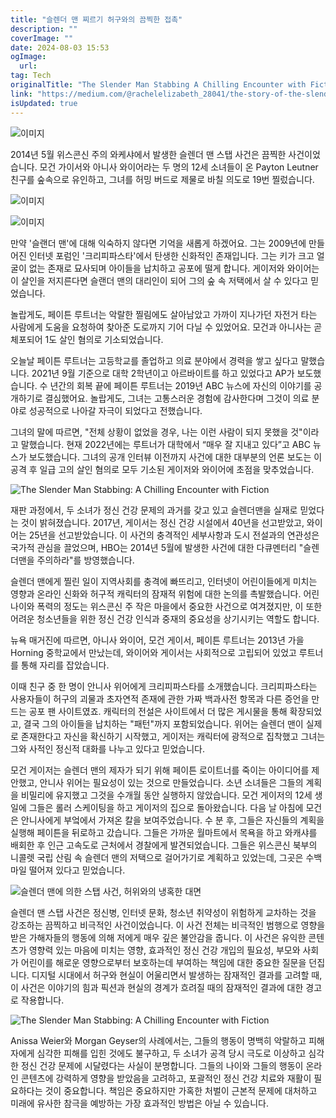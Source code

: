 ```yaml
---
title: "슬렌더 맨 찌르기 허구와의 끔찍한 접촉"
description: ""
coverImage: ""
date: 2024-08-03 15:53
ogImage: 
  url: 
tag: Tech
originalTitle: "The Slender Man Stabbing A Chilling Encounter with Fiction"
link: "https://medium.com/@rachelelizabeth_28041/the-story-of-the-slender-man-stabbing-d63609bc487c"
isUpdated: true
---
```






![이미지](/assets/img/TheSlenderManStabbingAChillingEncounterwithFiction_0.png)

2014년 5월 위스콘신 주의 와케샤에서 발생한 슬렌더 맨 스탭 사건은 끔찍한 사건이었습니다. 모건 가이서와 아니사 와이어라는 두 명의 12세 소녀들이 온 Payton Leutner 친구를 숲속으로 유인하고, 그녀를 허밍 버드로 제물로 바칠 의도로 19번 찔렀습니다.

![이미지](/assets/img/TheSlenderManStabbingAChillingEncounterwithFiction_1.png)

![이미지](/assets/img/TheSlenderManStabbingAChillingEncounterwithFiction_2.png)

<div class="content-ad"></div>

만약 '슬랜더 맨'에 대해 익숙하지 않다면 기억을 새롭게 하겠어요. 그는 2009년에 만들어진 인터넷 포럼인 '크리피파스타'에서 탄생한 신화적인 존재입니다. 그는 키가 크고 얼굴이 없는 존재로 묘사되며 아이들을 납치하고 공포에 떨게 합니다. 게이저와 와이어는 이 살인을 저지른다면 슬랜더 맨의 대리인이 되어 그의 숲 속 저택에서 살 수 있다고 믿었습니다.

놀랍게도, 페이튼 루트너는 악랄한 찔림에도 살아남았고 가까이 지나가던 자전거 타는 사람에게 도움을 요청하여 찾아준 도로까지 기어 다닐 수 있었어요. 모건과 아니사는 곧 체포되어 1도 살인 혐의로 기소되었습니다.

오늘날 페이튼 루트너는 고등학교를 졸업하고 의료 분야에서 경력을 쌓고 싶다고 말했습니다. 2021년 9월 기준으로 대학 2학년이고 아르바이트를 하고 있었다고 AP가 보도했습니다. 수 년간의 회복 끝에 페이튼 루트너는 2019년 ABC 뉴스에 자신의 이야기를 공개하기로 결심했어요. 놀랍게도, 그녀는 고통스러운 경험에 감사한다며 그것이 의료 분야로 성공적으로 나아갈 자극이 되었다고 전했습니다.

그녀의 말에 따르면, "전체 상황이 없었을 경우, 나는 이런 사람이 되지 못했을 것"이라고 말했습니다. 현재 2022년에는 루트너가 대학에서 “매우 잘 지내고 있다”고 ABC 뉴스가 보도했습니다. 그녀의 공개 인터뷰 이전까지 사건에 대한 대부분의 언론 보도는 이 공격 후 일급 고의 살인 혐의로 모두 기소된 게이저와 와이어에 초점을 맞추었습니다.

<div class="content-ad"></div>

![The Slender Man Stabbing: A Chilling Encounter with Fiction](/assets/img/TheSlenderManStabbingAChillingEncounterwithFiction_3.png)

재판 과정에서, 두 소녀가 정신 건강 문제의 과거를 갖고 있고 슬렌더맨을 실재로 믿었다는 것이 밝혀졌습니다. 2017년, 게이서는 정신 건강 시설에서 40년을 선고받았고, 와이어는 25년을 선고받았습니다. 이 사건의 충격적인 세부사항과 도시 전설과의 연관성은 국가적 관심을 끌었으며, HBO는 2014년 5월에 발생한 사건에 대한 다큐멘터리 "슬렌더맨을 주의하라"를 방영했습니다.

슬렌더 맨에게 찔린 일이 지역사회를 충격에 빠뜨리고, 인터넷이 어린이들에게 미치는 영향과 온라인 신화와 허구적 캐릭터의 잠재적 위험에 대한 논의를 촉발했습니다. 어린 나이와 폭력의 정도는 위스콘신 주 작은 마을에서 중요한 사건으로 여겨졌지만, 이 또한 어려운 청소년들을 위한 정신 건강 인식과 중재의 중요성을 상기시키는 역할도 합니다.

뉴욕 매거진에 따르면, 아니사 와이어, 모건 게이서, 페이튼 루트너는 2013년 가을 Horning 중학교에서 만났는데, 와이어와 게이서는 사회적으로 고립되어 있었고 루트너를 통해 자리를 잡았습니다.

<div class="content-ad"></div>

이때 친구 중 한 명이 안니사 위어에게 크리피파스타를 소개했습니다. 크리피파스타는 사용자들이 허구의 괴물과 초자연적 존재에 관한 가짜 백과사전 항목과 다른 증언을 만드는 공포 팬 사이트였죠. 캐릭터의 전설은 사이트에서 더 많은 게시물을 통해 확장되었고, 결국 그의 아이들을 납치하는 "패턴"까지 포함되었습니다. 위어는 슬렌더 맨이 실제로 존재한다고 자신을 확신하기 시작했고, 게이저는 캐릭터에 광적으로 집착했고 그녀는 그와 사적인 정신적 대화를 나누고 있다고 믿었습니다.

모건 게이저는 슬렌더 맨의 제자가 되기 위해 페이튼 로이트너를 죽이는 아이디어를 제안했고, 안니사 위어는 필요성이 있는 것으로 만들었습니다. 소년 소녀들은 그들의 계획을 비밀리에 유지했고 그것을 수개월 동안 실행하지 않았습니다. 모건 게이저의 12세 생일에 그들은 롤러 스케이팅을 하고 게이저의 집으로 돌아왔습니다. 다음 날 아침에 모건은 안니사에게 부엌에서 가져온 칼을 보여주었습니다. 수 분 후, 그들은 자신들의 계획을 실행해 페이튼을 뒤로하고 갔습니다. 그들은 가까운 월마트에서 목욕을 하고 와캐샤를 배회한 후 인근 고속도로 근처에서 경찰에게 발견되었습니다. 그들은 위스콘신 북부의 니콜렛 국립 산림 속 슬렌더 맨의 저택으로 걸어가기로 계획하고 있었는데, 그곳은 수백 마일 떨어져 있다고 믿었습니다.

![슬렌더 맨에 의한 스탭 사건, 허위와의 냉혹한 대면](/assets/img/TheSlenderManStabbingAChillingEncounterwithFiction_4.png)

슬렌더 맨 스탭 사건은 정신병, 인터넷 문화, 청소년 취약성이 위험하게 교차하는 것을 강조하는 끔찍하고 비극적인 사건이었습니다. 이 사건 전체는 비극적인 범행으로 영향을 받은 가해자들의 행동에 의해 저에게 매우 깊은 불안감을 줍니다. 이 사건은 유익한 콘텐츠가 영향력 있는 마음에 미치는 영향, 효과적인 정신 건강 개입의 필요성, 부모와 사회가 어린이를 해로운 영향으로부터 보호하는데 부여하는 책임에 대한 중요한 질문을 던집니다. 디지털 시대에서 허구와 현실이 어울리면서 발생하는 잠재적인 결과를 고려할 때, 이 사건은 이야기의 힘과 픽션과 현실의 경계가 흐려질 때의 잠재적인 결과에 대한 경고로 작용합니다.

<div class="content-ad"></div>

![The Slender Man Stabbing: A Chilling Encounter with Fiction](/assets/img/TheSlenderManStabbingAChillingEncounterwithFiction_5.png)

Anissa Weier와 Morgan Geyser의 사례에서는, 그들의 행동이 명백히 악랄하고 피해자에게 심각한 피해를 입힌 것에도 불구하고, 두 소녀가 공격 당시 극도로 이상하고 심각한 정신 건강 문제에 시달렸다는 사실이 분명합니다. 그들의 나이와 그들의 행동이 온라인 콘텐츠에 강력하게 영향을 받았음을 고려하고, 포괄적인 정신 건강 치료와 재활이 필요하다는 것이 중요합니다. 책임은 중요하지만 가혹한 처벌이 근본적 문제에 대처하고 미래에 유사한 참극을 예방하는 가장 효과적인 방법은 아닐 수 있습니다.

